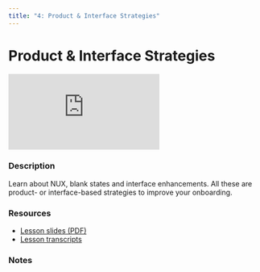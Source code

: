 ```yaml
---
title: "4: Product & Interface Strategies"
---
```


# Product & Interface Strategies

<div class='embed-container'><iframe src='https://player.vimeo.com/video/322723670' frameborder='0' webkitAllowFullScreen mozallowfullscreen allowFullScreen></iframe></div>


### Description

Learn about NUX, blank states and interface enhancements. All these are product- or interface-based strategies to improve your onboarding. 

### Resources

- [Lesson slides (PDF)](https://drive.google.com/open?id=1o-jUN8UnVvjYZTJYFnL5l2VUsRiPbEbx)
- [Lesson transcripts](https://drive.google.com/open?id=14z6HTo1R8mwjNLG6f9pwW5Yyequn8ExauY5weCLUiJk)

### Notes